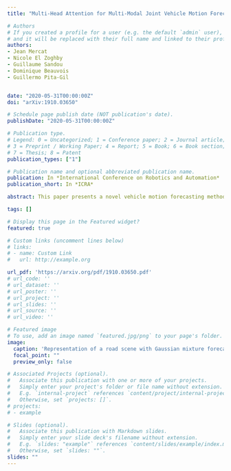 ```yaml
---
title: "Multi-Head Attention for Multi-Modal Joint Vehicle Motion Forecasting."

# Authors
# If you created a profile for a user (e.g. the default `admin` user), write the username (folder name) here 
# and it will be replaced with their full name and linked to their profile.
authors:
- Jean Mercat 
- Nicole El Zoghby
- Guillaume Sandou
- Dominique Beauvois
- Guillermo Pita-Gil


date: "2020-05-31T00:00:00Z"
doi: "arXiv:1910.03650"

# Schedule page publish date (NOT publication's date).
publishDate: "2020-05-31T00:00:00Z"

# Publication type.
# Legend: 0 = Uncategorized; 1 = Conference paper; 2 = Journal article;
# 3 = Preprint / Working Paper; 4 = Report; 5 = Book; 6 = Book section;
# 7 = Thesis; 8 = Patent
publication_types: ["1"]

# Publication name and optional abbreviated publication name.
publication: In *International Conference on Robotics and Automation*
publication_short: In *ICRA*

abstract: This paper presents a novel vehicle motion forecasting method based on multi-head attention. It produces joint forecasts for all vehicles on a road scene as sequences of multi-modal probability density functions of their positions. Its architecture uses multi-head attention to account for complete interactions between all vehicles, and long short-term memory layers for encoding and forecasting. It relies solely on vehicle position tracks, does not need maneuver definitions, and does not represent the scene with a spatial grid. This allows it to be more versatile than similar model while combining many forecasting capabilities, namely joint forecast with interactions, uncertainty estimation, and multi-modality. The resulting prediction likelihood outperforms state-of-the-art models on the same dataset.

tags: []

# Display this page in the Featured widget?
featured: true

# Custom links (uncomment lines below)
# links:
# - name: Custom Link
#   url: http://example.org

url_pdf: 'https://arxiv.org/pdf/1910.03650.pdf'
# url_code: ''
# url_dataset: ''
# url_poster: ''
# url_project: ''
# url_slides: ''
# url_source: ''
# url_video: ''

# Featured image
# To use, add an image named `featured.jpg/png` to your page's folder. 
image:
  caption: 'Representation of a road scene with Gaussian mixture forecasts.'
  focal_point: ""
  preview_only: false

# Associated Projects (optional).
#   Associate this publication with one or more of your projects.
#   Simply enter your project's folder or file name without extension.
#   E.g. `internal-project` references `content/project/internal-project/index.md`.
#   Otherwise, set `projects: []`.
# projects:
# - example

# Slides (optional).
#   Associate this publication with Markdown slides.
#   Simply enter your slide deck's filename without extension.
#   E.g. `slides: "example"` references `content/slides/example/index.md`.
#   Otherwise, set `slides: ""`.
slides: ""
---
```

